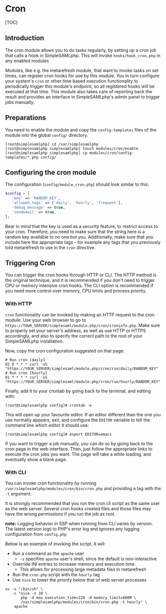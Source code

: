 # Cron

[TOC]

## Introduction

The cron module allows you to do tasks regularly, by setting up a cron
job that calls a hook in SimpleSAMLphp.  This will invoke
`hooks/hook_cron.php` in any enabled modules

Modules, like e.g. the metarefresh module, that want to invoke tasks
on set times, can register cron hooks for use by this module. You in turn
configure your system's `cron` or other time based execution functionality
to periodically trigger this module's endpoint, so all registered hooks
will be executed at that time. This module also takes care of reporting
back the result and provides an interface in SimpleSAMLphp's admin
panel to trigger jobs manually.

## Preparations

You need to enable the module and copy the `config-templates` files of the module into the global `config/` directory.

```shell
[root@simplesamlphp] cd /var/simplesamlphp
[root@simplesamlphp simplesamlphp] touch modules/cron/enable
[root@simplesamlphp simplesamlphp] cp modules/cron/config-templates/*.php config/
```

## Configuring the cron module

The configuration (`config/module_cron.php`) should look similar to this:

```php
$config = [
   'key' => 'RANDOM_KEY',
   'allowed_tags' => ['daily', 'hourly', 'frequent'],
   'debug_message' => true,
   'sendemail' => true,
];
```

Bear in mind that the key is used as a security feature, to restrict
access to your cron. Therefore, you need to make sure that the string
here is a random key available to no one but you. Additionally, make
sure that you include here the appropriate tags - for example any tags
that you previously told metarefresh to use in the `cron` directive.

## Triggering Cron

You can trigger the cron hooks through HTTP or CLI.  The HTTP method
is the original technique, and it is recommended if you don't need to
trigger CPU or memory intensive cron hooks.  The CLI option is
recommended if you need more control over memory, CPU limits and
process priority.

### With HTTP

`cron` functionality can be invoked by making an HTTP request to the
cron module.  Use your web browser to go to
`https://YOUR_SERVER/simplesaml/module.php/cron/croninfo.php`. Make
sure to properly set your server's address, as well as use HTTP or
HTTPS accordingly, and also to specify the correct path to the root of
your SimpleSAMLphp installation.

Now, copy the cron configuration suggested on that page:

```text
# Run cron [daily]
02 0 * * * curl -sS "https://YOUR_SERVER/simplesaml/module.php/cron/run/daily/RANDOM_KEY"
# Run cron [hourly]
01 * * * * curl -sS "https://YOUR_SERVER/simplesaml/module.php/cron/run/hourly/RANDOM_KEY"
```

Finally, add it to your crontab by going back to the terminal, and editing with:

```shell
[root@simplesamlphp config]# crontab -e
```

This will open up your favourite editor. If an editor different than
the one you use normally appears, exit, and configure the `EDITOR`
variable to tell the command line which editor it should use:

```shell
[root@simplesamlphp config]# export EDITOR=emacs
```

If you want to trigger a job manually, you can do
so by going back to the cron page in the web interface. Then, just
follow the appropriate links to execute the cron jobs you want. The
page will take a while loading, and eventually show a blank page.

### With CLI

You can invoke cron functionality by running
`/var/simplesamlphp/modules/cron/bin/cron.php` and providing a tag
with the `-t` argument.

It is strongly recommended that you run the cron cli script as the
same user as the web server.  Several cron hooks created files and
those files may have the wrong permissions if you run the job as root.

**note:** Logging behavior in SSP when running from CLI varies by
version. The latest version logs to PHP's error log and ignores any
logging configuration from `config.php`

Below is an example of invoking the script. It will:

* Run a command as the `apache` user
  * `-s` specifies `apache` user's shell, since the default is non-interactive
* Override INI entries to increase memory and execution time.
  * This allows for processing large metadata files in metarefresh
* Run the `cron.php` script with the `hourly` tag
* Use `nice` to lower the priority below that of web server processes

```shell
su -s "/bin/sh" \
   -c "nice -n 10 \
       php -d max_execution_time=120 -d memory_limit=600M \
       /var/simplesamlphp/modules/cron/bin/cron.php -t hourly" \
    apache
    
```
